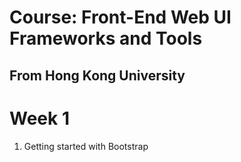 # Course: Front-End Web UI Frameworks and Tools
## From Hong Kong University

# Week 1

1. Getting started with Bootstrap
